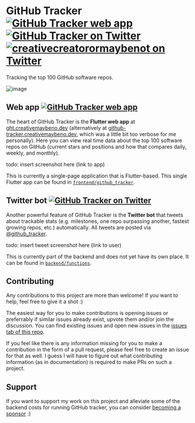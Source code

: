 # GitHub Tracker [![GitHub Tracker web app][github tracker web app shield]][github tracker web app] [![GitHub Tracker on Twitter][github tracker twitter shield]][github tracker twitter] [![creativecreatorormaybenot on Twitter][creativemaybeno twitter shield]][creativemaybeno twitter]

Tracking the top 100 GitHub software repos.

![image](https://user-images.githubusercontent.com/19204050/147398194-cc98c935-e537-4278-9654-3800ed827a0a.png)

## Web app [![GitHub Tracker web app][github tracker web app shield]][github tracker web app]

The heart of GitHub Tracker is the **Flutter web app** at
[ght.creativemaybeno.dev][github tracker web app] (alternatively at
[github-tracker.creativemaybeno.dev][github tracker web app alternative domain],
which was a little bit too verbose for me personally). Here you can view real
time data about the top 100 software repos on GitHub (current stars and
positions and how that compares daily, weekly, and monthly).

todo: insert screenshot here (link to app)

This is currently a single-page application that is Flutter-based. This single
Flutter app can be found in
[`frontend/github_tracker`][tree frontend github tracker].

## Twitter bot [![GitHub Tracker on Twitter][github tracker twitter shield]][github tracker twitter]

Another powerful feature of GitHub Tracker is the **Twitter bot** that tweets
about trackable stats (e.g. milestones, one repo surpassing another, fastest
growing repos, etc.) automatically. All tweets are posted via
[@github_tracker][github tracker twitter].

todo: insert tweet screenshot here (link to user)

This is currently part of the backend and does not yet have its own place. It
can be found in [`backend/functions`][tree backend functions].

## Contributing

Any contributions to this project are more than welcome! If you want to help,
feel free to give it a shot :)

The easiest way for you to make contributions is opening issues or preferrably
if similar issues already exist, upvote them and/or join the discussion. You
can find existing issues and open new issues in the
[issues tab of this repo][github tracker issues].

If you feel like there is any information missing for you to make a contribution
in the form of a pull request, please feel free to create an issue for that as
well. I guess I will have to figure out what contributing information
(as in documentation) is required to make PRs on such a project.

## Support

If you want to support my work on this project and alleviate some of the backend costs for running
GitHub tracker, you can consider [becoming a sponsor][github sponsors] :)

[github tracker web app]: https://ght.creativemaybeno.dev
[github tracker web app alternative domain]: https://github-tracker.creativemaybeno.dev
[github tracker web app shield]: https://img.shields.io/badge/web-app-yellow
[github tracker twitter]: https://twitter.com/github_tracker
[github tracker twitter shield]: https://img.shields.io/twitter/follow/github_tracker?label=GitHub%20Tracker&style=social
[creativemaybeno twitter]: https://twitter.com/creativemaybeno
[creativemaybeno twitter shield]: https://img.shields.io/twitter/follow/creativemaybeno?label=me&style=social
[github tracker issues]: https://github.com/creativecreatorormaybenot/github-tracker/issues
[tree frontend github tracker]: https://github.com/creativecreatorormaybenot/github-tracker/tree/main/frontend/github_tracker
[tree backend functions]: https://github.com/creativecreatorormaybenot/github-tracker/tree/main/backend/functions
[github sponsors]: https://github.com/sponsors/creativecreatorormaybenot
